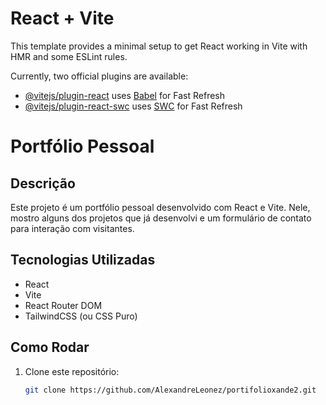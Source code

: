 # React + Vite

This template provides a minimal setup to get React working in Vite with HMR and some ESLint rules.

Currently, two official plugins are available:

- [@vitejs/plugin-react](https://github.com/vitejs/vite-plugin-react/blob/main/packages/plugin-react/README.md) uses [Babel](https://babeljs.io/) for Fast Refresh
- [@vitejs/plugin-react-swc](https://github.com/vitejs/vite-plugin-react-swc) uses [SWC](https://swc.rs/) for Fast Refresh
# Portfólio Pessoal

## Descrição

Este projeto é um portfólio pessoal desenvolvido com React e Vite. Nele, mostro alguns dos projetos que já desenvolvi e um formulário de contato para interação com visitantes.

## Tecnologias Utilizadas

- React
- Vite
- React Router DOM
- TailwindCSS (ou CSS Puro)

## Como Rodar

1. Clone este repositório:
   ```bash
   git clone https://github.com/AlexandreLeonez/portifolioxande2.git
